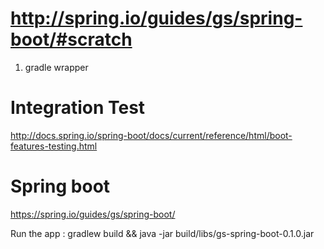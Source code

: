 # http://spring.io/guides/gs/spring-boot/#scratch

1) gradle wrapper

# Integration Test

http://docs.spring.io/spring-boot/docs/current/reference/html/boot-features-testing.html

# Spring boot

https://spring.io/guides/gs/spring-boot/

Run the app : gradlew build && java -jar build/libs/gs-spring-boot-0.1.0.jar
